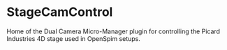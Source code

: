 # StageCamControl
Home of the Dual Camera Micro-Manager plugin for controlling the Picard Industries 4D stage used in OpenSpim setups.
